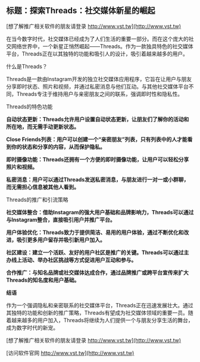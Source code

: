 ## **标题：探索Threads：社交媒体新星的崛起**

[想了解推广相关软件的朋友请登录 http://www.vst.tw](http://www.vst.tw)

在当今数字时代，社交媒体已经成为了人们生活的重要一部分。而在这个庞大的社交网络世界中，一个新星正悄然崛起——Threads。作为一款独具特色的社交媒体平台，Threads正在以其独特的功能和吸引人的设计，吸引着越来越多的用户。

什么是Threads？

Threads是一款由Instagram开发的独立社交媒体应用程序，它旨在让用户与朋友分享即时状态、照片和视频，并通过私密消息与他们互动。与其他社交媒体平台不同，Threads专注于维持用户与亲密朋友之间的联系，强调即时性和隐私性。

Threads的特色功能

**自动状态更新：Threads允许用户设置自动状态更新，让朋友们了解你的活动和所在地，而无需手动更新状态。**

**Close Friends列表：用户可以创建一个“亲密朋友”列表，只有列表中的人才能看到你的状态和分享的内容，从而保护隐私。**

**即时摄像功能：Threads还拥有一个方便的即时摄像功能，让用户可以轻松分享照片和视频。**

**私密消息：用户可以通过Threads发送私密消息，与朋友进行一对一或小群聊，而无需担心信息被其他人看到。**

Threads的推广和引流策略

**社交媒体整合：借助Instagram的强大用户基础和品牌影响力，Threads可以通过与Instagram整合，直接吸引用户并推广平台。**

**用户体验优化：Threads致力于提供简洁、易用的用户体验，通过不断优化和改进，吸引更多用户留存并吸引新用户加入。**

**社区建设：建立一个活跃、友好的用户社区是推广的关键。Threads可以通过主办线上活动、举办社区挑战等方式促进用户互动和参与。**

**合作推广：与知名品牌或社交媒体达成合作，通过品牌推广或跨平台宣传来扩大Threads的知名度和用户基础。**

**结语**

作为一个强调隐私和亲密联系的社交媒体平台，Threads正在迅速发展壮大。通过其独特的功能和创新的推广策略，Threads有望成为社交媒体领域的重要一员。随着越来越多的用户加入，Threads将继续为人们提供一个与朋友分享生活的舞台，成为数字时代的新宠。

[想了解推广相关软件的朋友请登录 http://www.vst.tw](http://www.vst.tw)


[访问软件官网 http://www.vst.tw](http://www.vst.tw)
